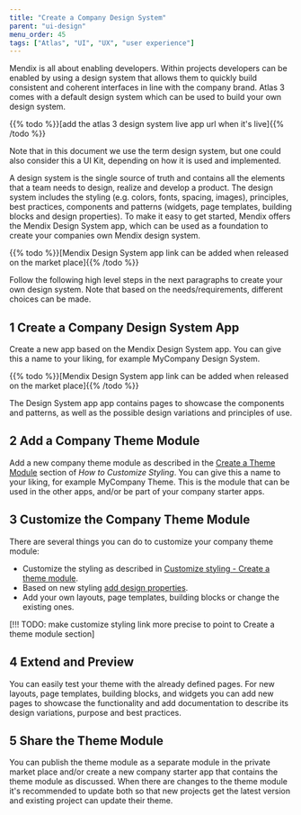 ```yaml
---
title: "Create a Company Design System"
parent: "ui-design"
menu_order: 45
tags: ["Atlas", "UI", "UX", "user experience"]
---
```


Mendix is all about enabling developers. Within projects developers can be enabled by using a design system that allows them to quickly build consistent and coherent interfaces in line with the company brand. Atlas 3 comes with a default design system which can be used to build your own design system.

{{% todo %}}[add the atlas 3 design system live app url when it's live]{{% /todo %}}

Note that in this document we use the term design system, but one could also consider this a UI Kit, depending on how it is used and implemented.

A design system is the single source of truth and contains all the elements that a team needs to design, realize and develop a product. The design system includes the styling (e.g. colors, fonts, spacing, images), principles, best practices, components and patterns (widgets, page templates, building blocks and design properties). To make it easy to get started, Mendix offers the Mendix Design System app, which can be used as a foundation to create your companies own Mendix design system.

{{% todo %}}[Mendix Design System app link can be added when released on the market place]{{% /todo %}}

Follow the following high level steps in the next paragraphs to create your own design system. Note that based on the needs/requirements, different choices can be made.

## 1 Create a Company Design System App

Create a new app based on the Mendix Design System app. You can give this a name to your liking, for example MyCompany Design System.

{{% todo %}}[Mendix Design System app link can be added when released on the market place]{{% /todo %}}

The Design System app app contains pages to showcase the components and patterns, as well as the possible design variations and principles of use.

## 2 Add a Company Theme Module

Add a new company theme module as described in the [Create a Theme Module](customize-styling-new#create-theme-mod) section of *How to Customize Styling*. You can give this a name to your liking, for example MyCompany Theme. This is the module that can be used in the other apps, and/or be part of your company starter apps.

## 3 Customize the Company Theme Module

There are several things you can do to customize your company theme module:

* Customize the styling as described in [Customize styling - Create a theme module](customize-styling-new).
* Based on new styling [add design properties](extend-design-properties).
* Add your own layouts, page templates, building blocks or change the existing ones.

[!!! TODO: make customize styling link more precise to point to Create a theme module section]

## 4 Extend and Preview

You can easily test your theme with the already defined pages. For new layouts, page templates, building blocks, and widgets you can add new pages to showcase the functionality and add documentation to describe its design variations, purpose and best practices.

## 5 Share the Theme Module

You can publish the theme module as a separate module in the private market place and/or create a new company starter app that contains the theme module as discussed. When there are changes to the theme module it's recommended to update both so that new projects get the latest version and existing project can update their theme.
